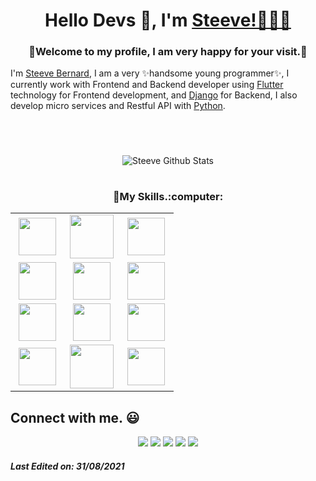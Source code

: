 <h1 align="center"> Hello Devs 👋, I'm <a href="https://twitter.com/Artronico26">Steeve!👨🏻‍💻</a></h1>
<h3 align="center">🙂Welcome to my profile, I am very happy for your visit.🙂</h3>


I'm <a href="https://twitter.com/Artronico26">Steeve Bernard</a>, I am a very ✨handsome young programmer✨, I currently work with Frontend and Backend developer using <a href="https://flutter.dev/?gclsrc=ds&gclsrc=ds">Flutter</a> technology for Frontend development, and <a href="https://www.djangoproject.com/">Django</a> for Backend, I also develop micro services and Restful API with <a href="https://www.python.org/">Python</a>.

<h1 align="center"></a></h1>
<br>
<p align="center">
<img align="center" src="https://github-readme-stats.vercel.app/api/top-langs/?username=steevepypro&layout=compact&theme=tokyonight" alt="Steeve Github Stats">
</p>
<p align="center">
<!--   <img align="center" src="https://github-readme-stats.vercel.app/api?username=steevepypro&show_icons=true&theme=tokyonight&include_all_commits=true" 
alt="Steeve Github Stats"> -->
<!--     <img align="center" src="https://github-readme-stats.vercel.app/api?username=steevepypro&show_icons=true&include_all_commits=true&theme=tokyonight" 
alt="Steeve Github Stats"> -->
</p>
<h1 align="center"></a></h1>

<h3 align="center">🙂My Skills.:computer:</h3>
<table align="center">
<tbody>
<tr>
<td align="center" width="33%">
<img height=60px src="https://www.vectorlogo.zone/logos/python/python-ar21.svg"> 
</td>

<td align="center" width="33%">
<img height=70px src="https://upload.wikimedia.org/wikipedia/commons/f/fe/Dart_programming_language_logo.svg"> 
</td>

<td align="center" width="33%">
<img height=60px src="https://www.vectorlogo.zone/logos/djangoproject/djangoproject-ar21.svg"> 
</td>
  
</tr>

<tr>
<td align="center" width="33%">
<img height=60px src="https://flutter.dev/assets/images/shared/brand/flutter/logo/flutter-lockup.png"> 
</td>

<td align="center" width="33%">
<img height=60px src="https://vuejs.org/images/logo.svg"> 
</td>


<td align="center" width="33%">
<img height=60px src="https://www.docker.com/sites/default/files/d8/styles/role_icon/public/2019-07/horizontal-logo-monochromatic-white.png?itok=SBlK2TGU"> 
</td>

</tr>
  
<tr>
<td align="center" width="33%">
<img height=60px src="https://www.vectorlogo.zone/logos/javascript/javascript-ar21.svg"> 
</td>

<td align="center" width="33%">
<img height=60px src="https://www.vectorlogo.zone/logos/postgresql/postgresql-ar21.svg"> 
</td>

<td align="center" width="33%">
<img height=60px src="https://www.vectorlogo.zone/logos/nodejs/nodejs-ar21.svg"> 
</td>
</tr>
  
<tr>
<td align="center" width="33%">
<img height=60px src="https://www.vectorlogo.zone/logos/w3_html5/w3_html5-ar21.svg"> 
</td>

<td align="center" width="33%">
<img height=70px src="https://1000logos.net/wp-content/uploads/2020/09/CSS-Logo.png"> 
</td>

<td align="center" width="33%">
<img height=60px src="https://www.vectorlogo.zone/logos/getbootstrap/getbootstrap-ar21.svg"> 
</td>
</tr>

</tbody>
</table>



## Connect with me. :smiley:
<p align="center">
<a href="https://github.com/steevepypro"><img src="https://img.shields.io/badge/-Steeve_Bernard-black?logo=github&style=flat-square"/></a>
<a href="https://www.linkedin.com/in/steeve-bernard-barthelemy-35579710a/"><img src="https://img.shields.io/badge/-Steeve_Bernard-blue?logo=linkedin&style=flat-square"></a>
<a href="https://www.instagram.com/steevedevops"><img src="https://img.shields.io/badge/-Steeve_DevOps-pink?logo=instagram&style=flat-square"/></a>
<a href="mailto:barthelemysteevebernard@gmail.com"><img src="https://img.shields.io/badge/-steevedevops@gmail.com-black?logo=gmail&style=flat-square"/></a>
<a href="https://twitter.com/Artronico26"><img src="https://img.shields.io/badge/-Steeve_B-blue?logo=twitter&style=flat-square"/></a>
</p>

##### Last Edited on: 31/08/2021
